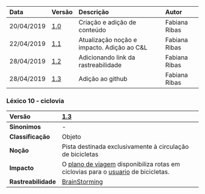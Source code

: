 |Data|Versão|Descrição|Autor|
|:---|:---|:---|:---|
|20/04/2019|[1.0](https://github.com/Andre-Eduardo/2019.1-Requisitos-Moovit/tree/master/lexicos/versao%201.0)|Criação e adição de conteúdo|Fabiana Ribas|
|22/04/2019|[1.1](https://github.com/Andre-Eduardo/2019.1-Requisitos-Moovit/tree/master/lexicos/versao%201.1)|Atualização noção e impacto. Adição ao C&L|Fabiana Ribas|
|28/04/2019|[1.2](https://github.com/Andre-Eduardo/2019.1-Requisitos-Moovit/tree/master/lexicos/versao%201.2)|Adicionando link da rastreabilidade|Fabiana Ribas|
|28/04/2019|[1.3](https://github.com/Andre-Eduardo/2019.1-Requisitos-Moovit/tree/master/lexicos/versao%201.3)|Adição ao github|Fabiana Ribas|

### Léxico 10 - ciclovia

|Versão|[1.3](https://github.com/Andre-Eduardo/2019.1-Requisitos-Moovit/tree/master/lexicos/versao%201.3)
|:-|:-|
|**Sinonimos**| -
|**Classificação**| Objeto |
|**Noção**|Pista destinada exclusivamente à circulação de bicicletas|
|**Impacto**|O [plano de viagem]() disponibiliza rotas em ciclovias para o [usuario](https://github.com/Andre-Eduardo/2019.1-Requisitos-Moovit/wiki/L65-Usu%C3%A1rio) de bicicletas.|
|**Rastreabilidade**| [BrainStorming](https://github.com/Andre-Eduardo/2019.1-Requisitos-Moovit/wiki/Brainstorming-Vers%C3%A3o-2.0#bs003---processo-de-escolha-de-transporterotas)|